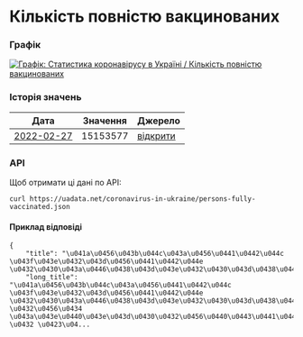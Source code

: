 # Кількість повністю вакцинованих
### Графік
[ ![Графік: Статистика коронавірусу в Україні / Кількість повністю вакцинованих](https://uadata.net/screen?459225&u=%2Fcoronavirus-in-ukraine%2Fpersons-fully-vaccinated) ](https://uadata.net/coronavirus-in-ukraine/persons-fully-vaccinated)

### Історія значень
| Дата | Значення | Джерело |
|---|---|---|
| [2022-02-27](https://uadata.net/coronavirus-in-ukraine/persons-fully-vaccinated/2022-02-27+00%3A00%3A00) | 15153577 | [відкрити](https://covid19.who.int/data) |
### API
Щоб отримати ці дані по API:
```
curl https://uadata.net/coronavirus-in-ukraine/persons-fully-vaccinated.json
```
#### Приклад відповіді 
```
{
    "title": "\u041a\u0456\u043b\u044c\u043a\u0456\u0441\u0442\u044c \u043f\u043e\u0432\u043d\u0456\u0441\u0442\u044e \u0432\u0430\u043a\u0446\u0438\u043d\u043e\u0432\u0430\u043d\u0438\u0445",
    "long_title": "\u041a\u0456\u043b\u044c\u043a\u0456\u0441\u0442\u044c \u043f\u043e\u0432\u043d\u0456\u0441\u0442\u044e \u0432\u0430\u043a\u0446\u0438\u043d\u043e\u0432\u0430\u043d\u0438\u0445 \u0432\u0456\u0434 \u043a\u043e\u0440\u043e\u043d\u0430\u0432\u0456\u0440\u0443\u0441\u0443 \u0432 \u0423\u04...
```